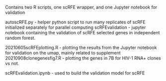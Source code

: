 Contains two R scripts, one scRFE wrapper, and one Jupyter notebook for validation

autoscRFE.py - helper python script to run many replicates of scRFE initialized separately for parallel computing
scRFEvalidation - jupyter notebook containing the validation of scRFE selected genes in independent random forest. 

20210605scRFEplotting.R - plotting the results from the Jupyter notebook for validation on the umap, mainly related to supplement 
20210908clonegenesfig7.R - plotting the genes in 7B for HIV-1 RNA+ clones vs not. 

scRFEvalidation.ipynb - used to build the validation model for scRFE 
